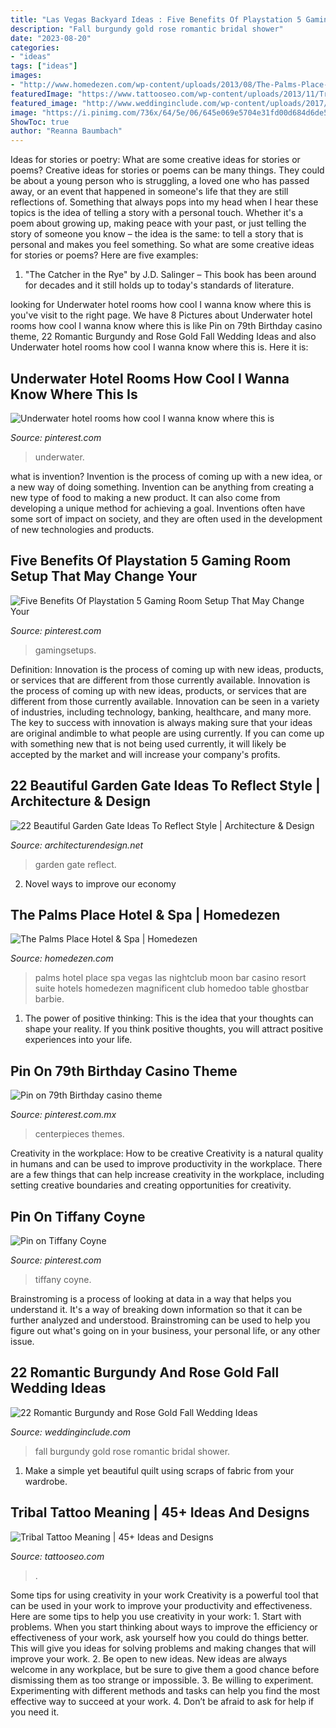 ```yaml
---
title: "Las Vegas Backyard Ideas : Five Benefits Of Playstation 5 Gaming Room Setup That May Change Your"
description: "Fall burgundy gold rose romantic bridal shower"
date: "2023-08-20"
categories:
- "ideas"
tags: ["ideas"]
images:
- "http://www.homedezen.com/wp-content/uploads/2013/08/The-Palms-Place-Hotel-Spa-28.jpg"
featuredImage: "https://www.tattooseo.com/wp-content/uploads/2013/11/Tribal-Tattoo-Meanings-40.jpg"
featured_image: "http://www.weddinginclude.com/wp-content/uploads/2017/07/Deep-red-tones-will-add-a-romantic-touch-to-your-fall-wedding.jpg"
image: "https://i.pinimg.com/736x/64/5e/06/645e069e5704e31fd00d684d6de59d03.jpg"
ShowToc: true
author: "Reanna Baumbach"
---
```



Ideas for stories or poetry: What are some creative ideas for stories or poems?
Creative ideas for stories or poems can be many things. They could be about a young person who is struggling, a loved one who has passed away, or an event that happened in someone's life that they are still reflections of. Something that always pops into my head when I hear these topics is the idea of telling a story with a personal touch. Whether it's a poem about growing up, making peace with your past, or just telling the story of someone you know – the idea is the same: to tell a story that is personal and makes you feel something. So what are some creative ideas for stories or poems? Here are five examples: 
1. "The Catcher in the Rye" by J.D. Salinger – This book has been around for decades and it still holds up to today's standards of literature.

	

		
looking for Underwater hotel rooms how cool I wanna know where this is you've visit to the right page. We have 8 Pictures about Underwater hotel rooms how cool I wanna know where this is like Pin on 79th Birthday casino theme, 22 Romantic Burgundy and Rose Gold Fall Wedding Ideas and also Underwater hotel rooms how cool I wanna know where this is. Here it is:
		
    
## Underwater Hotel Rooms How Cool I Wanna Know Where This Is

<img loading=lazy src="https://i.pinimg.com/736x/2a/5c/79/2a5c79d5340dd619013efe1919584fc2--vacation-places-vacation-destinations.jpg" onerror="this.onerror=null;this.src='https://tse4.mm.bing.net/th?id=OIP.zniaNUkD0Rx3RWetfGQw_gAAAA&amp;pid=15.1';" alt="Underwater hotel rooms how cool I wanna know where this is">

_Source: pinterest.com_

>underwater. 

	

what is invention?
Invention is the process of coming up with a new idea, or a new way of doing something. Invention can be anything from creating a new type of food to making a new product. It can also come from developing a unique method for achieving a goal. Inventions often have some sort of impact on society, and they are often used in the development of new technologies and products.

    
## Five Benefits Of Playstation 5 Gaming Room Setup That May Change Your

<img loading=lazy src="https://i.pinimg.com/736x/6b/3d/32/6b3d32045854c1ec741789f4a3360414.jpg" onerror="this.onerror=null;this.src='https://tse1.mm.bing.net/th?id=OIP.xVsOJ5K5mhQzWQZnJrFKuAHaJ3&amp;pid=15.1';" alt="Five Benefits Of Playstation 5 Gaming Room Setup That May Change Your">

_Source: pinterest.com_

>gamingsetups. 

	

Definition: Innovation is the process of coming up with new ideas, products, or services that are different from those currently available.
Innovation is the process of coming up with new ideas, products, or services that are different from those currently available. Innovation can be seen in a variety of industries, including technology, banking, healthcare, and many more. The key to success with innovation is always making sure that your ideas are original andimble to what people are using currently. If you can come up with something new that is not being used currently, it will likely be accepted by the market and will increase your company's profits.

    
## 22 Beautiful Garden Gate Ideas To Reflect Style | Architecture &amp; Design

<img loading=lazy src="https://cdn.architecturendesign.net/wp-content/uploads/2014/08/garden-gate-4.jpg" onerror="this.onerror=null;this.src='https://tse3.mm.bing.net/th?id=OIP.v8dIWN7tgf6sMQfllyHVpAHaKw&amp;pid=15.1';" alt="22 Beautiful Garden Gate Ideas To Reflect Style | Architecture &amp; Design">

_Source: architecturendesign.net_

>garden gate reflect. 

	

2. Novel ways to improve our economy

    
## The Palms Place Hotel &amp; Spa | Homedezen

<img loading=lazy src="http://www.homedezen.com/wp-content/uploads/2013/08/The-Palms-Place-Hotel-Spa-28.jpg" onerror="this.onerror=null;this.src='https://tse1.mm.bing.net/th?id=OIP.OEe4XveP8KwVrG5E4F2SsQHaE8&amp;pid=15.1';" alt="The Palms Place Hotel &amp; Spa | Homedezen">

_Source: homedezen.com_

>palms hotel place spa vegas las nightclub moon bar casino resort suite hotels homedezen magnificent club homedoo table ghostbar barbie. 

	

1. The power of positive thinking: This is the idea that your thoughts can shape your reality. If you think positive thoughts, you will attract positive experiences into your life.

    
## Pin On 79th Birthday Casino Theme

<img loading=lazy src="https://i.pinimg.com/736x/64/5e/06/645e069e5704e31fd00d684d6de59d03.jpg" onerror="this.onerror=null;this.src='https://tse4.mm.bing.net/th?id=OIP.IggDxOf2dK_fLf8EWm6e5wHaJ3&amp;pid=15.1';" alt="Pin on 79th Birthday casino theme">

_Source: pinterest.com.mx_

>centerpieces themes. 

	

Creativity in the workplace: How to be creative
Creativity is a natural quality in humans and can be used to improve productivity in the workplace. There are a few things that can help increase creativity in the workplace, including setting creative boundaries and creating opportunities for creativity.

    
## Pin On Tiffany Coyne

<img loading=lazy src="https://i.pinimg.com/736x/40/a6/09/40a609cec4f713252cda02348bb87466.jpg" onerror="this.onerror=null;this.src='https://tse3.mm.bing.net/th?id=OIP.2iN1CnYb4H9RXDfmoyuUqQHaNI&amp;pid=15.1';" alt="Pin on Tiffany Coyne">

_Source: pinterest.com_

>tiffany coyne. 

	

Brainstroming is a process of looking at data in a way that helps you understand it. It's a way of breaking down information so that it can be further analyzed and understood. Brainstroming can be used to help you figure out what's going on in your business, your personal life, or any other issue.

    
## 22 Romantic Burgundy And Rose Gold Fall Wedding Ideas

<img loading=lazy src="http://www.weddinginclude.com/wp-content/uploads/2017/07/Deep-red-tones-will-add-a-romantic-touch-to-your-fall-wedding.jpg" onerror="this.onerror=null;this.src='https://tse2.mm.bing.net/th?id=OIP.rQuH1wZm-dWnOHpqKgvd8gHaLZ&amp;pid=15.1';" alt="22 Romantic Burgundy and Rose Gold Fall Wedding Ideas">

_Source: weddinginclude.com_

>fall burgundy gold rose romantic bridal shower. 

	

1. Make a simple yet beautiful quilt using scraps of fabric from your wardrobe.

    
## Tribal Tattoo Meaning | 45+ Ideas And Designs

<img loading=lazy src="https://www.tattooseo.com/wp-content/uploads/2013/11/Tribal-Tattoo-Meanings-40.jpg" onerror="this.onerror=null;this.src='https://tse4.mm.bing.net/th?id=OIP.cVrfqHq3FXIRY1pptsSn7gAAAA&amp;pid=15.1';" alt="Tribal Tattoo Meaning | 45+ Ideas and Designs">

_Source: tattooseo.com_

>. 

	

Some tips for using creativity in your work
Creativity is a powerful tool that can be used in your work to improve your productivity and effectiveness. Here are some tips to help you use creativity in your work: 1. Start with problems. When you start thinking about ways to improve the efficiency or effectiveness of your work, ask yourself how you could do things better. This will give you ideas for solving problems and making changes that will improve your work. 2. Be open to new ideas. New ideas are always welcome in any workplace, but be sure to give them a good chance before dismissing them as too strange or impossible. 3. Be willing to experiment. Experimenting with different methods and tasks can help you find the most effective way to succeed at your work. 4. Don’t be afraid to ask for help if you need it.

